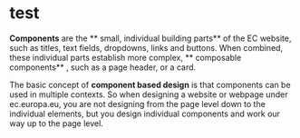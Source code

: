test
====

**Components**  are the ** small, individual building parts**  of the EC website, such as  titles, text fields, dropdowns, links and buttons. When combined, these individual parts establish more complex, ** composable components** , such as a page header, or a card.

 The basic concept of  **component based design**   is that components can be used in multiple contexts. So when designing a website or webpage under ec.europa.eu, you are not designing from the page level down to the individual elements, but you design individual components and work our way up to the page level.
